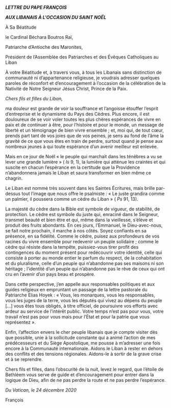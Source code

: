 ***LETTRE DU PAPE FRANÇOIS***

***AUX LIBANAIS À L'OCCASION DU SAINT NOËL***

À Sa Béatitude

le Cardinal Béchara Boutros Raï,

Patriarche d’Antioche des Maronites,

Président de l’Assemblée des Patriarches et des Évêques Catholiques au Liban

À votre Béatitude et, à travers vous, à tous les Libanais sans distinction de communauté ni d’appartenance religieuse, je voudrais adresser quelques paroles de réconfort et d’encouragement à l’occasion de la célébration de la Nativité de Notre Seigneur Jésus Christ, Prince de la Paix.

*Chers fils et filles du Liban,*

ma douleur est grande de voir la souffrance et l’angoisse étouffer l’esprit d’entreprise et le dynamisme du Pays des Cèdres. Plus encore, il est douloureux de se voir voler toutes les plus chères espérances de vivre en paix et de continuer à être, pour l’histoire et pour le monde, un message de liberté et un témoignage de bien vivre ensemble ; et, moi qui, de tout cœur, prends part tant de vos joies que de vos peines, je sens au fond de l’âme la gravité de ce que vous êtes en train de perdre, surtout quand je pense aux nombreux jeunes à qui toute espérance d’un avenir meilleur est enlevée.

Mais en ce jour de Noël « le peuple qui marchait dans les ténèbres a vu se lever une grande lumière » ( *Is* 9, 1), la lumière qui atténue les craintes et qui suscite en chacun l’espérance en la certitude que la Providence n’abandonnera jamais le Liban et saura transformer en bien même ce chagrin.

Le Liban est nommé très souvent dans les Saintes Écritures, mais brille par-dessus tout l’image que nous offre le psalmiste : « Le juste grandira comme un palmier, il poussera comme un cèdre du Liban » ( *Ps* 91, 13).

La majesté du cèdre dans la Bible est symbole de vigueur, de stabilité, de protection. Le cèdre est symbole du juste qui, enraciné dans le Seigneur, transmet beauté et bien être et qui, même dans la vieillesse, s’élève et produit des fruits abondants. En ces jours, l’Emmanuel, le Dieu-avec-nous, se fait notre prochain, il marche à nos côtés. Soyez confiants en sa présence, en sa fidélité. Comme le cèdre, puisez aux profondeurs de vos racines du vivre ensemble pour redevenir un peuple solidaire ; comme le cèdre qui résiste dans la tempête, puissiez-vous tirer profit des contingences du moment présent pour redécouvrir votre identité, celle qui consiste à porter au monde entier le parfum du respect, de la cohabitation et du pluralisme, celle d’un peuple qui n’abandonne pas ses maisons ni son héritage ; l’identité d’un peuple qui n’abandonne pas le rêve de ceux qui ont cru en l’avenir d’un pays beau et prospère.

Dans cette perspective, j’en appelle aux responsables politiques et aux guides religieux en empruntant un passage de la lettre pastorale du Patriarche Elias Hoyek : « Vous, les monarques, vous les responsables, vous les juges de la terre, vous les députés qui vivez au dépens du peuple […] vous êtes tous obligés, à titre officiel, de poursuivre vos efforts avec ardeur au service de l’intérêt public. Votre temps n’est pas pour vous, votre travail n’est pas pour vous mais pour l’État et pour la patrie que vous représentez ».

Enfin, l’affection envers le cher peuple libanais que je compte visiter dès que possible, unie à la sollicitude constante qui a animé l’action de mes prédécesseurs et du Siège Apostolique, me pousse à m’adresser une fois encore à la Communauté internationale. Aidons le Liban à rester en dehors des conflits et des tensions régionales. Aidons-le à sortir de la grave crise et à se reprendre.

Chers fils et filles, dans l’obscurité de la nuit, levez le regard, que l’étoile de Bethléem vous serve de guide et d’encouragement pour entrer dans la logique de Dieu, afin de ne pas perdre la route et ne pas perdre l’espérance.

*Du Vatican, le 24 décembre 2020*

François